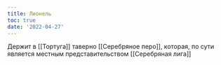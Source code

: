 ```yaml
---
title: Лионель
toc: true
date: '2022-04-27'
---
```


Держит в [[Тортуга]] таверно [[Серебряное перо]], которая, по сути является местным представительством [[Серебряная лига]]